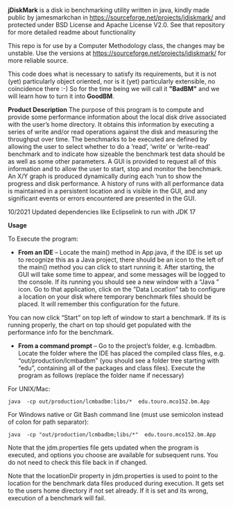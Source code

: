 ﻿**jDiskMark** is a disk io benchmarking utility written in java, kindly made public by jamesmarkchan in https://sourceforge.net/projects/jdiskmark/  and protected under BSD License and Apache License V2.0.  See that repository for more detailed readme about functionality

This repo is for use by a Computer Methodology class, the changes may be unstable. Use the versions at https://sourceforge.net/projects/jdiskmark/ for more reliable source.

This code does what is necessary to satisfy its requirements, but it is not (yet) particularly object oriented, nor is it (yet) particularly extensible, no coincidence there :-) So for the time being we will call it **"BadBM"** and we will learn how to turn it into **GoodBM**.
 
**Product Description**
The purpose of this program is to compute and provide some performance information about the local disk drive associated with the user’s home directory. It obtains this information by executing a series of write and/or read operations against the disk and measuring the throughput over time. The benchmarks to be executed are defined by allowing the user to select whether to do a ‘read’, ‘write’ or ‘write-read’ benchmark and to indicate how sizeable the benchmark test data should be as well as some other parameters. A GUI is provided to request all of this information and to allow the user to start, stop and monitor the benchmark. An X/Y graph is produced dynamically during each ‘run to show the progress and disk performance. A history of runs with all performance data is maintained in a persistent location and is visible in the GUI, and any significant events or errors encountered are presented in the GUI.

10/2021 Updated dependencies like Eclipselink to run with JDK 17

**Usage**


To Execute the program:
-	**From an IDE** – Locate the main() method in App.java, if the IDE is set up to recognize this as a Java project, there should be an icon to the left of the main() method you can click to start running it. After starting, the GUI will take some time to appear, and some messages will be logged to the console. If its running you should see a new window with a “Java ” icon. Go to that application, click on the ”Data Location” tab to configure a location on your disk where temporary benchmark files should be placed. It will remember this configuration for the future. 

You can now click “Start” on top left of window to start a benchmark. If its is running properly, the chart on top should get populated with the performance info for the benchmark.

-	**From a command prompt** – Go to the project’s folder, e.g. lcmbadbm. Locate the folder where the IDE has placed the compiled class files, e.g. “out/production/lcmbadbm” (you should see a folder tree starting with “edu”, containing all of the packages and class files). Execute the program as follows (replace the folder name if necessary)

For UNIX/Mac:      

	java  -cp out/production/lcmbadbm:libs/*  edu.touro.mco152.bm.App

For Windows native or Git Bash command line (must use semicolon instead of colon for path separator):    

	java  -cp "out/production/lcmbadbm;libs/*"  edu.touro.mco152.bm.App



Note that the jdm.properties file gets updated when the program is executed, and options you choose are available for subsequent runs. You do not need to check this file back in if changed.

Note that the locationDir property in jdm.properties is used to point to the location for the benchmark data files produced during execution. It gets set to the users home directory if not set already. If it is set and its wrong, execution of a benchmark will fail.

